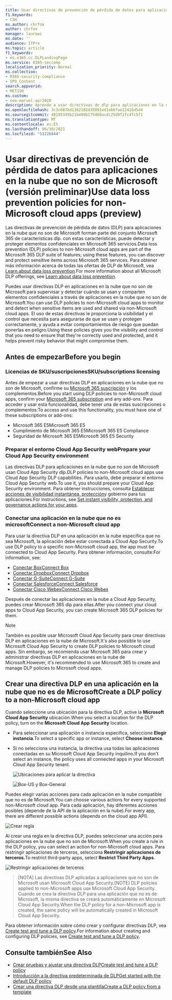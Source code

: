 ```yaml
---
title: Usar directivas de prevención de pérdida de datos para aplicaciones en la nube que no son de Microsoft (versión preliminar)
f1.keywords:
- CSH
ms.author: chrfox
author: chrfox
manager: laurawi
ms.date: ''
audience: ITPro
ms.topic: article
f1_keywords:
- ms.o365.cc.DLPLandingPage
ms.service: O365-seccomp
localization_priority: Normal
ms.collection:
- M365-security-compliance
- SPO_Content
search.appverid:
- MET150
ms.custom:
- seo-marvel-apr2020
description: Aprende a usar directivas de dlp para aplicaciones en la nube que no son de Microsoft.
ms.openlocfilehash: 3c3c687bd1362182d35891ed1ebbfae12416d5d4
ms.sourcegitcommit: 48195345b21b409b175d68acdc25d9f2fc4fc5f1
ms.translationtype: MT
ms.contentlocale: es-ES
ms.lasthandoff: 06/30/2021
ms.locfileid: "53226844"
---
```

# <a name="use-data-loss-prevention-policies-for-non-microsoft-cloud-apps-preview"></a><span data-ttu-id="98e81-103">Usar directivas de prevención de pérdida de datos para aplicaciones en la nube que no son de Microsoft (versión preliminar)</span><span class="sxs-lookup"><span data-stu-id="98e81-103">Use data loss prevention policies for non-Microsoft cloud apps (preview)</span></span>

<span data-ttu-id="98e81-104">Las directivas de prevención de pérdida de datos (DLP) para aplicaciones en la nube que no son de Microsoft forman parte del conjunto Microsoft 365 de características dlp. con estas características, puede detectar y proteger elementos confidenciales en Microsoft 365 servicios.</span><span class="sxs-lookup"><span data-stu-id="98e81-104">Data loss prevention (DLP) policies to non-Microsoft cloud apps are part of the Microsoft 365 DLP suite of features; using these features, you can discover and protect sensitive items across Microsoft 365 services.</span></span> <span data-ttu-id="98e81-105">Para obtener más información acerca de todas las ofertas de DLP de Microsoft, vea [Learn about data loss prevention](dlp-learn-about-dlp.md).</span><span class="sxs-lookup"><span data-stu-id="98e81-105">For more information about all Microsoft DLP offerings, see [Learn about data loss prevention](dlp-learn-about-dlp.md).</span></span>

<span data-ttu-id="98e81-106">Puedes usar directivas DLP en aplicaciones en la nube que no son de Microsoft para supervisar y detectar cuándo se usan y comparten elementos confidenciales a través de aplicaciones en la nube que no son de Microsoft.</span><span class="sxs-lookup"><span data-stu-id="98e81-106">You can use DLP policies to non-Microsoft cloud apps to monitor and detect when sensitive items are used and shared via non-Microsoft cloud apps.</span></span> <span data-ttu-id="98e81-107">El uso de estas directivas le proporciona la visibilidad y el control que necesita para asegurarse de que se usan y protegen correctamente, y ayuda a evitar comportamientos de riesgo que puedan ponerlas en peligro.</span><span class="sxs-lookup"><span data-stu-id="98e81-107">Using these policies gives you the visibility and control that you need to ensure that they're correctly used and protected, and it helps prevent risky behavior that might compromise them.</span></span>

## <a name="before-you-begin"></a><span data-ttu-id="98e81-108">Antes de empezar</span><span class="sxs-lookup"><span data-stu-id="98e81-108">Before you begin</span></span>

### <a name="skusubscriptions-licensing"></a><span data-ttu-id="98e81-109">Licencias de SKU/suscripciones</span><span class="sxs-lookup"><span data-stu-id="98e81-109">SKU/subscriptions licensing</span></span>

<span data-ttu-id="98e81-110">Antes de empezar a usar directivas DLP en aplicaciones en la nube que no son de Microsoft, confirme su [Microsoft 365 suscripción](https://www.microsoft.com/microsoft-365/compare-microsoft-365-enterprise-plans?rtc=1) y los complementos.</span><span class="sxs-lookup"><span data-stu-id="98e81-110">Before you start using DLP policies to non-Microsoft cloud apps, confirm your [Microsoft 365 subscription](https://www.microsoft.com/microsoft-365/compare-microsoft-365-enterprise-plans?rtc=1) and any add-ons.</span></span> <span data-ttu-id="98e81-111">Para acceder y usar esta funcionalidad, debe tener una de estas suscripciones o complementos:</span><span class="sxs-lookup"><span data-stu-id="98e81-111">To access and use this functionality, you must have one of these subscriptions or add-ons:</span></span>

- <span data-ttu-id="98e81-112">Microsoft 365 E5</span><span class="sxs-lookup"><span data-stu-id="98e81-112">Microsoft 365 E5</span></span>
- <span data-ttu-id="98e81-113">Cumplimiento de Microsoft 365 E5</span><span class="sxs-lookup"><span data-stu-id="98e81-113">Microsoft 365 E5 Compliance</span></span>
- <span data-ttu-id="98e81-114">Seguridad de Microsoft 365 E5</span><span class="sxs-lookup"><span data-stu-id="98e81-114">Microsoft 365 E5 Security</span></span>

### <a name="prepare-your-cloud-app-security-environment"></a><span data-ttu-id="98e81-115">Preparar el entorno Cloud App Security web</span><span class="sxs-lookup"><span data-stu-id="98e81-115">Prepare your Cloud App Security environment</span></span>

<span data-ttu-id="98e81-116">Las directivas DLP para aplicaciones en la nube que no son de Microsoft usan Cloud App Security dlp.</span><span class="sxs-lookup"><span data-stu-id="98e81-116">DLP policies to non-Microsoft cloud apps use Cloud App Security DLP capabilities.</span></span> <span data-ttu-id="98e81-117">Para usarlo, debe preparar el entorno Cloud App Security web.</span><span class="sxs-lookup"><span data-stu-id="98e81-117">To use it, you should prepare your Cloud App Security environment.</span></span> <span data-ttu-id="98e81-118">Para obtener instrucciones, consulta [Establecer acciones de visibilidad instantánea, protección](/cloud-app-security/getting-started-with-cloud-app-security#step-1-set-instant-visibility-protection-and-governance-actions-for-your-apps)y gobierno para tus aplicaciones.</span><span class="sxs-lookup"><span data-stu-id="98e81-118">For instructions, see [Set instant visibility, protection, and governance actions for your apps](/cloud-app-security/getting-started-with-cloud-app-security#step-1-set-instant-visibility-protection-and-governance-actions-for-your-apps).</span></span>

### <a name="connect-a-non-microsoft-cloud-app"></a><span data-ttu-id="98e81-119">Conectar una aplicación en la nube que no es microsoft</span><span class="sxs-lookup"><span data-stu-id="98e81-119">Connect a non-Microsoft cloud app</span></span>

<span data-ttu-id="98e81-120">Para usar la directiva DLP en una aplicación en la nube específica que no sea Microsoft, la aplicación debe estar conectada a Cloud App Security.</span><span class="sxs-lookup"><span data-stu-id="98e81-120">To use DLP policy to a specific non-Microsoft cloud app, the app must be connected to Cloud App Security.</span></span> <span data-ttu-id="98e81-121">Para obtener información, consulte:</span><span class="sxs-lookup"><span data-stu-id="98e81-121">For information, see:</span></span>

- [<span data-ttu-id="98e81-122">Conectar Box</span><span class="sxs-lookup"><span data-stu-id="98e81-122">Connect Box</span></span>](/cloud-app-security/connect-box-to-microsoft-cloud-app-security)
- [<span data-ttu-id="98e81-123">Conectar Dropbox</span><span class="sxs-lookup"><span data-stu-id="98e81-123">Connect Dropbox</span></span>](/cloud-app-security/connect-dropbox-to-microsoft-cloud-app-security)
- [<span data-ttu-id="98e81-124">Conectar G-Suite</span><span class="sxs-lookup"><span data-stu-id="98e81-124">Connect G-Suite</span></span>](/cloud-app-security/connect-google-apps-to-microsoft-cloud-app-security)
- [<span data-ttu-id="98e81-125">Conectar Salesforce</span><span class="sxs-lookup"><span data-stu-id="98e81-125">Connect Salesforce</span></span>](/cloud-app-security/connect-salesforce-to-microsoft-cloud-app-security)
- [<span data-ttu-id="98e81-126">Conectar Cisco Webex</span><span class="sxs-lookup"><span data-stu-id="98e81-126">Connect Cisco Webex</span></span>](/cloud-app-security/connect-webex-to-microsoft-cloud-app-security)

<span data-ttu-id="98e81-127">Después de conectar las aplicaciones en la nube a Cloud App Security, puedes crear Microsoft 365 dlp para ellas.</span><span class="sxs-lookup"><span data-stu-id="98e81-127">After you connect your cloud apps to Cloud App Security, you can create Microsoft 365 DLP policies for them.</span></span>

> [!NOTE]
> <span data-ttu-id="98e81-128">También es posible usar Microsoft Cloud App Security para crear directivas DLP en aplicaciones en la nube de Microsoft.</span><span class="sxs-lookup"><span data-stu-id="98e81-128">It's also possible to use Microsoft Cloud App Security to create DLP policies to Microsoft cloud apps.</span></span> <span data-ttu-id="98e81-129">Sin embargo, se recomienda usar Microsoft 365 para crear y administrar directivas DLP en aplicaciones en la nube de Microsoft.</span><span class="sxs-lookup"><span data-stu-id="98e81-129">However, it's recommended to use Microsoft 365 to create and manage DLP policies to Microsoft cloud apps.</span></span>

## <a name="create-a-dlp-policy-to-a-non-microsoft-cloud-app"></a><span data-ttu-id="98e81-130">Crear una directiva DLP en una aplicación en la nube que no es de Microsoft</span><span class="sxs-lookup"><span data-stu-id="98e81-130">Create a DLP policy to a non-Microsoft cloud app</span></span>

<span data-ttu-id="98e81-131">Cuando seleccione una ubicación para la directiva DLP, active la **Microsoft Cloud App Security** ubicación.</span><span class="sxs-lookup"><span data-stu-id="98e81-131">When you select a location for the DLP policy, turn on the **Microsoft Cloud App Security** location.</span></span>

- <span data-ttu-id="98e81-132">Para seleccionar una aplicación o instancia específica, seleccione **Elegir instancia**.</span><span class="sxs-lookup"><span data-stu-id="98e81-132">To select a specific app or instance, select **Choose instance**.</span></span>
- <span data-ttu-id="98e81-133">Si no selecciona una instancia, la directiva usa todas las aplicaciones conectadas en su Microsoft Cloud App Security inquilino.</span><span class="sxs-lookup"><span data-stu-id="98e81-133">If you don't select an instance, the policy uses all connected apps in your Microsoft Cloud App Security tenant.</span></span>

   ![Ubicaciones para aplicar la directiva](../media/1-dlp-non-microsoft-cloud-app-choose-instance.png)

   ![Box-US y Box-General](../media/2-dlp-non-microsoft-cloud-app-box.png)

<span data-ttu-id="98e81-136">Puedes elegir varias acciones para cada aplicación en la nube compatible que no es de Microsoft.</span><span class="sxs-lookup"><span data-stu-id="98e81-136">You can choose various actions for every supported non-Microsoft cloud app.</span></span> <span data-ttu-id="98e81-137">Para cada aplicación, hay diferentes acciones posibles (depende de la API de la aplicación en la nube).</span><span class="sxs-lookup"><span data-stu-id="98e81-137">For every app, there are different possible actions (depends on the cloud app API).</span></span>

![Crear regla](../media/3-dlp-non-microsoft-cloud-app-create-rule.png)

<span data-ttu-id="98e81-139">Al crear una regla en la directiva DLP, puedes seleccionar una acción para aplicaciones en la nube que no son de Microsoft.</span><span class="sxs-lookup"><span data-stu-id="98e81-139">When you create a rule in the DLP policy, you can select an action for non-Microsoft cloud apps.</span></span> <span data-ttu-id="98e81-140">Para restringir aplicaciones de terceros, selecciona **Restringir aplicaciones de terceros.**</span><span class="sxs-lookup"><span data-stu-id="98e81-140">To restrict third-party apps, select **Restrict Third Party Apps**.</span></span>

![Restringir aplicaciones de terceros](../media/4-dlp-non-microsoft-cloud-app-restrict-third-party-apps.png)

> <span data-ttu-id="98e81-142">[NOTA] Las directivas DLP aplicadas a aplicaciones que no son de Microsoft usan Microsoft Cloud App Security.</span><span class="sxs-lookup"><span data-stu-id="98e81-142">[NOTE] DLP policies applied to non-Microsoft apps use Microsoft Cloud App Security.</span></span> <span data-ttu-id="98e81-143">Cuando se crea la directiva DLP para una aplicación que no es de Microsoft, la misma directiva se creará automáticamente en Microsoft Cloud App Security.</span><span class="sxs-lookup"><span data-stu-id="98e81-143">When the DLP policy for a non-Microsoft app is created, the same policy will be automatically created in Microsoft Cloud App Security.</span></span>

<span data-ttu-id="98e81-144">Para obtener información sobre cómo crear y configurar directivas DLP, vea [Create test and tune a DLP policy](./create-test-tune-dlp-policy.md).</span><span class="sxs-lookup"><span data-stu-id="98e81-144">For information about creating and configuring DLP policies, see [Create test and tune a DLP policy](./create-test-tune-dlp-policy.md).</span></span>

## <a name="see-also"></a><span data-ttu-id="98e81-145">Consulte también</span><span class="sxs-lookup"><span data-stu-id="98e81-145">See Also</span></span>

- [<span data-ttu-id="98e81-146">Crear pruebas y ajustar una directiva DLP</span><span class="sxs-lookup"><span data-stu-id="98e81-146">Create test and tune a DLP policy</span></span>](./create-test-tune-dlp-policy.md)
- [<span data-ttu-id="98e81-147">Introducción a la directiva predeterminada de DLP</span><span class="sxs-lookup"><span data-stu-id="98e81-147">Get started with the default DLP policy</span></span>](./get-started-with-the-default-dlp-policy.md)
- [<span data-ttu-id="98e81-148">Crear una directiva DLP desde una plantilla</span><span class="sxs-lookup"><span data-stu-id="98e81-148">Create a DLP policy from a template</span></span>](./create-a-dlp-policy-from-a-template.md)
